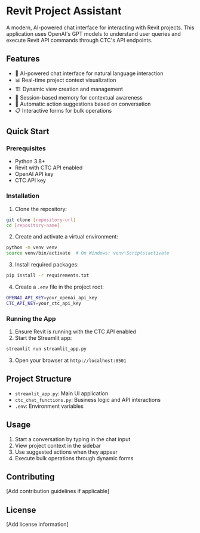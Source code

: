 # Revit Project Assistant

A modern, AI-powered chat interface for interacting with Revit projects. This application uses OpenAI's GPT models to understand user queries and execute Revit API commands through CTC's API endpoints.

## Features

- 🤖 AI-powered chat interface for natural language interaction
- 📊 Real-time project context visualization
- 🏗️ Dynamic view creation and management
- 💾 Session-based memory for contextual awareness
- 🔄 Automatic action suggestions based on conversation
- 📋 Interactive forms for bulk operations

## Quick Start

### Prerequisites

- Python 3.8+
- Revit with CTC API enabled
- OpenAI API key
- CTC API key

### Installation

1. Clone the repository:
```bash
git clone [repository-url]
cd [repository-name]
```

2. Create and activate a virtual environment:
```bash
python -m venv venv
source venv/bin/activate  # On Windows: venv\Scripts\activate
```

3. Install required packages:
```bash
pip install -r requirements.txt
```

4. Create a `.env` file in the project root:
```bash
OPENAI_API_KEY=your_openai_api_key
CTC_API_KEY=your_ctc_api_key
```

### Running the App

1. Ensure Revit is running with the CTC API enabled
2. Start the Streamlit app:
```bash
streamlit run streamlit_app.py
```
3. Open your browser at `http://localhost:8501`

## Project Structure

- `streamlit_app.py`: Main UI application
- `ctc_chat_functions.py`: Business logic and API interactions
- `.env`: Environment variables

## Usage

1. Start a conversation by typing in the chat input
2. View project context in the sidebar
3. Use suggested actions when they appear
4. Execute bulk operations through dynamic forms

## Contributing

[Add contribution guidelines if applicable]

## License

[Add license information]